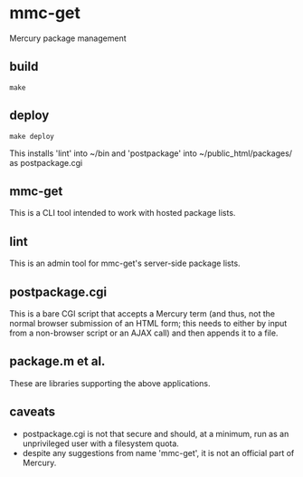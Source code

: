 # mmc-get
Mercury package management

## build
```
make
```

## deploy
```
make deploy
```

This installs 'lint' into ~/bin and 'postpackage' into ~/public\_html/packages/
as postpackage.cgi

## mmc-get
This is a CLI tool intended to work with hosted package lists.

## lint
This is an admin tool for mmc-get's server-side package lists.

## postpackage.cgi
This is a bare CGI script that accepts a Mercury term (and thus, not the normal
browser submission of an HTML form; this needs to either by input from a
non-browser script or an AJAX call) and then appends it to a file.

## package.m et al.
These are libraries supporting the above applications.

## caveats
- postpackage.cgi is not that secure and should, at a minimum, run as an unprivileged user with a filesystem quota.
- despite any suggestions from name 'mmc-get', it is not an official part of Mercury.
